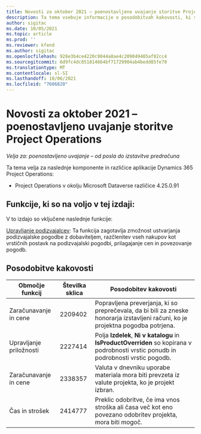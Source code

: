 ```yaml
---
title: Novosti za oktober 2021 – poenostavljeno uvajanje storitve Project Operations
description: Ta tema vsebuje informacije o posodobitvah kakovosti, ki so na voljo v izdaji poenostavljenega uvajanja storitve Project Operations za oktober 2021.
author: sigitac
ms.date: 10/05/2021
ms.topic: article
ms.prod: ''
ms.reviewer: kfend
ms.author: sigitac
ms.openlocfilehash: 928e3b4ce4220c9044a8ae4c209049485af82cc4
ms.sourcegitcommit: 6d9fc4dc851814664bf71729904ab4bedd85fe70
ms.translationtype: MT
ms.contentlocale: sl-SI
ms.lasthandoff: 10/06/2021
ms.locfileid: "7606820"
---
```

# <a name="whats-new-october-2021---project-operations-lite-deployment"></a>Novosti za oktober 2021 – poenostavljeno uvajanje storitve Project Operations

_Velja za: poenostavljeno uvajanje – od posla do izstavitve predračuna_

Ta tema velja za naslednje komponente in različice aplikacije Dynamics 365 Project Operations:

  - Project Operations v okolju Microsoft Dataverse različice 4.25.0.91


## <a name="features-included-in-this-release"></a>Funkcije, ki so na voljo v tej izdaji:

V to izdajo so vključene naslednje funkcije:

[Upravljanje podizvajalcev](../subcontracting/managing-subcontracts-overview.md): Ta funkcija zagotavlja zmožnost ustvarjanja podizvajalske pogodbe z dobaviteljem, razčlenitev vseh nakupov kot vrstičnih postavk na podizvajalski pogodbi, prilagajanje cen in povezovanje pogodb.


## <a name="quality-updates"></a>Posodobitve kakovosti

| **Območje funkcij** | **Številka sklica** | **Posodobitev kakovosti** |
| --- | --- | --- |
| Zaračunavanje in cene | 2209402 | Popravljena preverjanja, ki so preprečevala, da bi bili za zneske honorarja izstavljeni računi, ko je projektna pogodba potrjena. |
| Upravljanje priložnosti | 2227414 | Polja **Izdelek**, **Ni v katalogu** in **IsProductOverriden** so kopirana v podrobnosti vrstic ponudb in podrobnosti vrstic pogodb. |
| Zaračunavanje in cene | 2338357 | Valuta v dnevniku uporabe materiala mora biti prevzeta iz valute projekta, ko je projekt izbran. |
| Čas in strošek | 2414777 | Preklic odobritve, če ima vnos stroška ali časa več kot eno povezano odobritev projekta, mora biti mogoč. |
